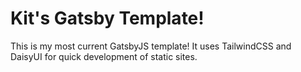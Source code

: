 # Kit's Gatsby Template!
This is my most current GatsbyJS template! It uses TailwindCSS and DaisyUI for quick development of static sites.